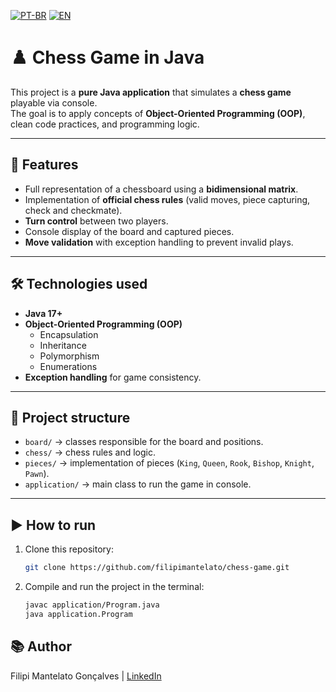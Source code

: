 [![PT-BR](https://img.shields.io/badge/lang-pt--br-green.svg)](README.md)
[![EN](https://img.shields.io/badge/lang-en-blue.svg)](README-en.md)


# ♟️ Chess Game in Java

This project is a **pure Java application** that simulates a **chess game** playable via console.  
The goal is to apply concepts of **Object-Oriented Programming (OOP)**, clean code practices, and programming logic.

---

## 🚀 Features
- Full representation of a chessboard using a **bidimensional matrix**.
- Implementation of **official chess rules** (valid moves, piece capturing, check and checkmate).
- **Turn control** between two players.
- Console display of the board and captured pieces.
- **Move validation** with exception handling to prevent invalid plays.

---

## 🛠️ Technologies used
- **Java 17+**
- **Object-Oriented Programming (OOP)**
  - Encapsulation
  - Inheritance
  - Polymorphism
  - Enumerations
- **Exception handling** for game consistency.

---

## 📂 Project structure
- `board/` → classes responsible for the board and positions.  
- `chess/` → chess rules and logic.  
- `pieces/` → implementation of pieces (`King`, `Queen`, `Rook`, `Bishop`, `Knight`, `Pawn`).  
- `application/` → main class to run the game in console.  

---

## ▶️ How to run
1. Clone this repository:
   ```bash
   git clone https://github.com/filipimantelato/chess-game.git
   
2. Compile and run the project in the terminal:
   ```bash
   javac application/Program.java
   java application.Program

## 📚 Author
Filipi Mantelato Gonçalves | [LinkedIn](https://www.linkedin.com/in/filipimantelato/) 
